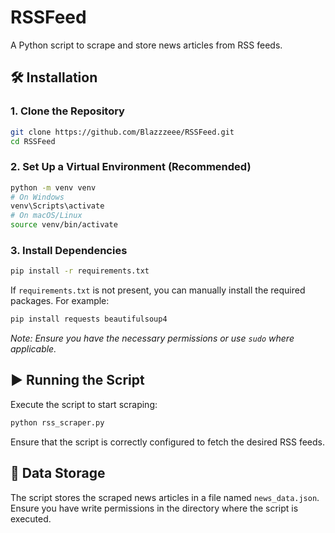 # RSSFeed

A Python script to scrape and store news articles from RSS feeds.

## 🛠️ Installation

### 1. Clone the Repository

```bash
git clone https://github.com/Blazzzeee/RSSFeed.git
cd RSSFeed
```

### 2. Set Up a Virtual Environment (Recommended)

```bash
python -m venv venv
# On Windows
venv\Scripts\activate
# On macOS/Linux
source venv/bin/activate
```

### 3. Install Dependencies

```bash
pip install -r requirements.txt
```

If `requirements.txt` is not present, you can manually install the required packages. For example:

```bash
pip install requests beautifulsoup4
```

*Note: Ensure you have the necessary permissions or use `sudo` where applicable.*

## ▶️ Running the Script

Execute the script to start scraping:

```bash
python rss_scraper.py
```

Ensure that the script is correctly configured to fetch the desired RSS feeds.

## 📄 Data Storage

The script stores the scraped news articles in a file named `news_data.json`. Ensure you have write permissions in the directory where the script is executed.
